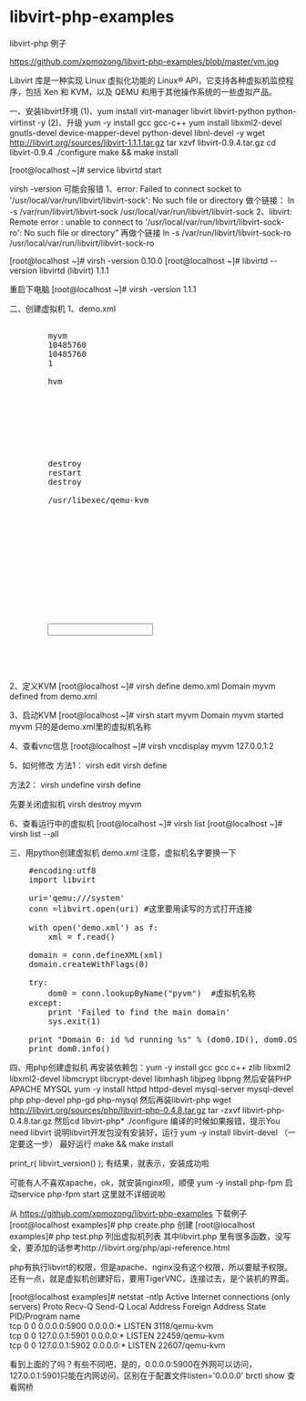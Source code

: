 libvirt-php-examples
====================

libvirt-php 例子

https://github.com/xpmozong/libvirt-php-examples/blob/master/vm.jpg

Libvirt 库是一种实现 Linux 虚拟化功能的 Linux® API，它支持各种虚拟机监控程序，包括 Xen 和 KVM，以及 QEMU 和用于其他操作系统的一些虚拟产品。

一、安装libvirt环境
(1)、yum install virt-manager libvirt libvirt-python python-virtinst -y
(2)、升级
yum -y install gcc gcc-c++
yum install libxml2-devel gnutls-devel device-mapper-devel python-devel libnl-devel -y
wget http://libvirt.org/sources/libvirt-1.1.1.tar.gz
tar xzvf libvirt-0.9.4.tar.gz
cd libvirt-0.9.4
./configure
make && make install

[root@localhost ~]# service libvirtd start

virsh -version 可能会报错
1、error: Failed to connect socket to '/usr/local/var/run/libvirt/libvirt-sock': No such file or directory
做个链接：
ln -s /var/run/libvirt/libvirt-sock /usr/local/var/run/libvirt/libvirt-sock
2、libvirt: Remote error : unable to connect to '/usr/local/var/run/libvirt/libvirt-sock-ro': No such file or directory”
再做个链接
ln -s /var/run/libvirt/libvirt-sock-ro /usr/local/var/run/libvirt/libvirt-sock-ro

[root@localhost ~]# virsh -version
0.10.0
[root@localhost ~]# libvirtd --version
libvirtd (libvirt) 1.1.1

重启下电脑
[root@localhost ~]# virsh -version
1.1.1

二、创建虚拟机
1、demo.xml
<pre class="brush: php;">
    <domain type='kvm'>
        <name>myvm</name> <!-- 名称 -->
        <memory>10485760</memory> <!-- 空间 -->
        <currentMemory>10485760</currentMemory>
        <vcpu>1</vcpu>
        <os>
        <type arch='x86_64' machine='pc'>hvm</type> <!-- 系统 -->
        <boot dev='cdrom'/> <!-- 从光驱iso启动 -->
        </os>
        <features>
        <acpi/>
        <apic/>
        <pae/>
        </features>
        <clock offset='localtime'/>
        <on_poweroff>destroy</on_poweroff>
        <on_reboot>restart</on_reboot>
        <on_crash>destroy</on_crash>
        <devices>
        <emulator>/usr/libexec/qemu-kvm</emulator>
        <disk type='file' device='disk'>
            <source file='/home/data/img/L-CentOS-6.3-x64.img'/>    <!-- 一个img，我不懂 -->
            <target dev='hda' bus='ide'/>
        </disk>
        <disk type='file' device='cdrom'>
            <source file='/home/data/iso/GamewaveOS-0.4-x86_64.iso'/> <!-- 镜像 -->
            <target dev='hdb' bus='ide'/>
            <readonly/>
        </disk>
        <interface type='bridge'>
            <source bridge='virbr0'/>
            <mac address="00:16:3e:5d:aa:a8"/>
        </interface>
        <input type='mouse' bus='ps2'/>
        <graphics type='vnc' port='-1' autoport='yes' keymap='en-us' listen='0.0.0.0'/> <!-- ip 端口5900 累计加的 -->
        </devices>
    </domain>

</pre>

2、定义KVM
[root@localhost ~]# virsh define demo.xml 
Domain myvm defined from demo.xml

3、启动KVM
[root@localhost ~]# virsh start myvm
Domain myvm started
myvm 只的是demo.xml里的虚拟机名称

4、查看vnc信息
[root@localhost ~]# virsh vncdisplay myvm
127.0.0.1:2

5、如何修改
 方法1：
 virsh edit <Name of KVM>
 virsh define <Name of XML definition file>
 
 方法2：
 virsh undefine <Name of KVM>
 virsh define <Name of XML definition file>

 先要关闭虚拟机 virsh destroy myvm

6、查看运行中的虚拟机
[root@localhost ~]# virsh list
[root@localhost ~]# virsh list --all

三、用python创建虚拟机
demo.xml  注意，虚拟机名字要换一下
<pre class="brush: py;">
    #encoding:utf8
    import libvirt

    uri='qemu:///system'
    conn =libvirt.open(uri) #这里要用读写的方式打开连接  

    with open('demo.xml') as f:  
        xml = f.read()  

    domain = conn.defineXML(xml)  
    domain.createWithFlags(0)  
      
    try:  
        dom0 = conn.lookupByName("pyvm")  #虚拟机名称
    except:  
        print 'Failed to find the main domain'  
        sys.exit(1)  
      
    print "Domain 0: id %d running %s" % (dom0.ID(), dom0.OSType())  
    print dom0.info()
</pre>

四、用php创建虚拟机
再安装依赖包：yum -y install gcc gcc.c++ zlib libxml2 libxml2-devel libmcrypt libcrypt-devel libmhash libjpeg libpng
然后安装PHP APACHE MYSQL
yum -y install httpd httpd-devel mysql-server mysql-devel php php-devel php-gd php-mysql
然后再装libvirt-php
wget http://libvirt.org/sources/php/libvirt-php-0.4.8.tar.gz
tar -zxvf libvirt-php-0.4.8.tar.gz
然后cd libvirt-php*
./configure
编译的时候如果报错，提示You need libvirt 说明libvirt开发包没有安装好，运行
yum -y install libvirt-devel （一定要这一步）
最好运行
make && make install

print_r( libvirt_version() );  有结果，就表示，安装成功啦


可能有人不喜欢apache，ok，就安装nginx呗，顺便 yum -y install php-fpm
启动service php-fpm start
这里就不详细说啦


从 https://github.com/xpmozong/libvirt-php-examples 下载例子
[root@localhost examples]# php create.php  创建
[root@localhost examples]# php test.php    列出虚拟机列表
其中libvirt.php 里有很多函数，没写全，要添加的话参考http://libvirt.org/php/api-reference.html

php有执行libvirt的权限，但是apache、nginx没有这个权限，所以要赋予权限。
还有一点，就是虚拟机创建好后，要用TigerVNC，连接过去，是个装机的界面。

[root@localhost examples]# netstat -ntlp
Active Internet connections (only servers)
Proto Recv-Q Send-Q Local Address               Foreign Address             State       PID/Program name   
tcp        0      0 0.0.0.0:5900                0.0.0.0:*                   LISTEN      3118/qemu-kvm       
tcp        0      0 127.0.0.1:5901              0.0.0.0:*                   LISTEN      22459/qemu-kvm      
tcp        0      0 127.0.0.1:5902              0.0.0.0:*                   LISTEN      22607/qemu-kvm 

看到上面的了吗？有些不同吧，是的，0.0.0.0:5900在外网可以访问，127.0.0.1:5901只能在内网访问，区别在于配置文件listen='0.0.0.0'
brctl show 查看网桥
